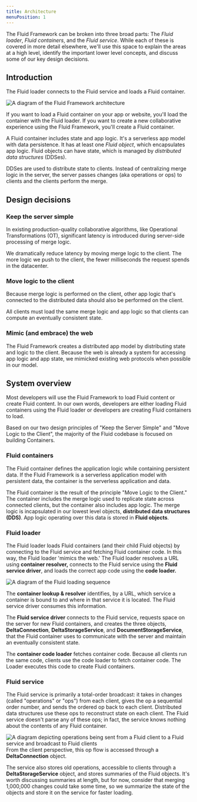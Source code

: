 ```yaml
---
title: Architecture
menuPosition: 1
---
```


The Fluid Framework can be broken into three broad parts: The _Fluid loader_, _Fluid containers_, and the _Fluid service_.
While each of these is covered in more detail elsewhere, we'll use this space to explain the areas at a high level,
identify the important lower level concepts, and discuss some of our key design decisions.

## Introduction

The Fluid loader connects to the Fluid service and loads a Fluid container.

![A diagram of the Fluid Framework architecture](/docs/concepts/images/architecture.png)

If you want to load a Fluid container on your app or website, you'll load the container with the Fluid loader. If you
want to create a new collaborative experience using the Fluid Framework, you'll create a Fluid container.

A Fluid container includes state and app logic. It's a serverless app model with data persistence. It has at least one
_Fluid object_, which encapsulates app logic. Fluid objects can have state, which is managed by _distributed data
structures_ (DDSes).

DDSes are used to distribute state to clients. Instead of centralizing merge logic in the
server, the server passes changes (aka operations or ops) to clients and the clients perform the merge.

## Design decisions

### Keep the server simple

In existing production-quality collaborative algorithms, like Operational Transformations (OT), significant latency is
introduced during server-side processing of merge logic.

We dramatically reduce latency by moving merge logic to the client. The more logic we push to the client, the fewer
milliseconds the request spends in the datacenter.

### Move logic to the client

Because merge logic is performed on the client, other app logic that's connected to the distributed data should also be
performed on the client.

All clients must load the same merge logic and app logic so that clients can compute an eventually consistent state.

### Mimic (and embrace) the web

The Fluid Framework creates a distributed app model by distributing state and logic to the client. Because the web is
already a system for accessing app logic and app state, we mimicked existing web protocols when possible in our model.

## System overview

Most developers will use the Fluid Framework to load Fluid content or create Fluid content. In our own words, developers
are either loading Fluid containers using the Fluid loader or developers are creating Fluid containers to load.

Based on our two design principles of "Keep the Server Simple" and "Move Logic to the Client", the majority of the Fluid
codebase is focused on building Containers.

### Fluid containers

The Fluid container defines the application logic while containing persistent data. If the Fluid Framework is a serverless
application model with persistent data, the container is the serverless application and data.

The Fluid container is the result of the principle "Move Logic to the Client." The container includes the merge logic
used to replicate state across connected clients, but the container also includes app logic. The merge logic is
incapsulated in our lowest level objects, **distributed data structures (DDS)**. App logic operating over this data is
stored in **Fluid objects**.

### Fluid loader

The Fluid loader loads Fluid containers (and their child Fluid objects) by connecting to the Fluid service and fetching
Fluid container code. In this way, the Fluid loader 'mimics the web.' The Fluid loader resolves a URL using **container
resolver,** connects to the Fluid service using the **Fluid service driver**, and loads the correct app code using the
**code loader.**

![A diagram of the Fluid loading sequence](/docs/concepts/images/load-flow.png)

The **container lookup & resolver** identifies, by a URL, which service a container is bound to and where in that
service it is located. The Fluid service driver consumes this information.

The **Fluid service driver** connects to the Fluid service, requests space on the server for new Fluid containers, and
creates the three objects, **DeltaConnection**, **DeltaStorageService**, and **DocumentStorageService**, that the Fluid
container uses to communicate with the server and maintain an eventually consistent state.

The **container code loader** fetches container code. Because all clients run the same code, clients use the code loader
to fetch container code. The Loader executes this code to create Fluid containers.


### Fluid service

The Fluid service is primarily a total-order broadcast: it takes in changes (called "operations" or "ops") from each
client, gives the op a sequential order number, and sends the ordered op back to each client. Distributed data
structures use these ops to reconstruct state on each client. The Fluid service doesn't parse any of these ops; in fact,
the service knows nothing about the contents of any Fluid container.

![A diagram depicting operations being sent from a Fluid client to a Fluid service and broadcast to Fluid clients](/docs/concepts/images/fluid-service.png)
From the client perspective, this op flow is accessed through a **DeltaConnection** object.

The service also stores old operations, accessible to clients through a **DeltaStorageService** object, and stores
summaries of the Fluid objects. It's worth discussing summaries at length, but for now, consider that merging
1,000,000 changes could take some time, so we summarize the state of the objects and store it on the service for faster
loading.
